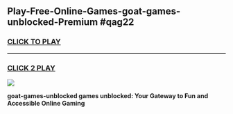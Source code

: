 
## Play-Free-Online-Games-goat-games-unblocked-Premium #qag22
<h3>
<a href="https://premium.freeplayer.one?title=goat-games-unblocked&ref=8M">CLICK TO PLAY</a></h3>
<hr>

<h3>
<a href="https://premium.freeplayer.one?title=goat-games-unblocked&ref=8M">CLICK 2 PLAY</a>
  
</h3>

<a href="https://premium.freeplayer.one?title=goat-games-unblocked&ref=8M"><img src="https://clearcache.store/games.png"></a>


**goat-games-unblocked games unblocked: Your Gateway to Fun and Accessible Online Gaming**
